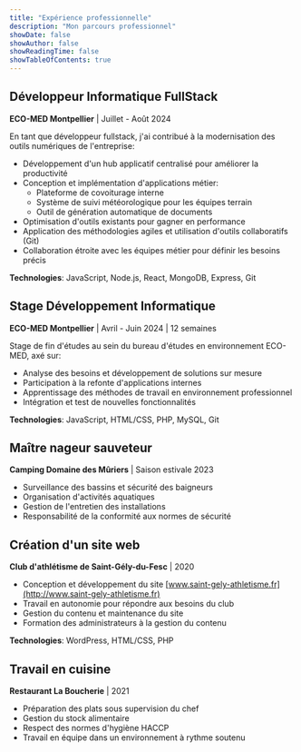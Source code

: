 ```yaml
---
title: "Expérience professionnelle"
description: "Mon parcours professionnel"
showDate: false
showAuthor: false
showReadingTime: false
showTableOfContents: true
---
```


## Développeur Informatique FullStack
**ECO-MED Montpellier** | Juillet - Août 2024

En tant que développeur fullstack, j'ai contribué à la modernisation des outils numériques de l'entreprise:

- Développement d'un hub applicatif centralisé pour améliorer la productivité
- Conception et implémentation d'applications métier:
  - Plateforme de covoiturage interne
  - Système de suivi météorologique pour les équipes terrain
  - Outil de génération automatique de documents
- Optimisation d'outils existants pour gagner en performance
- Application des méthodologies agiles et utilisation d'outils collaboratifs (Git)
- Collaboration étroite avec les équipes métier pour définir les besoins précis

**Technologies**: JavaScript, Node.js, React, MongoDB, Express, Git

## Stage Développement Informatique
**ECO-MED Montpellier** | Avril - Juin 2024 | 12 semaines

Stage de fin d'études au sein du bureau d'études en environnement ECO-MED, axé sur:

- Analyse des besoins et développement de solutions sur mesure
- Participation à la refonte d'applications internes
- Apprentissage des méthodes de travail en environnement professionnel
- Intégration et test de nouvelles fonctionnalités

**Technologies**: JavaScript, HTML/CSS, PHP, MySQL, Git

## Maître nageur sauveteur
**Camping Domaine des Mûriers** | Saison estivale 2023

- Surveillance des bassins et sécurité des baigneurs
- Organisation d'activités aquatiques
- Gestion de l'entretien des installations
- Responsabilité de la conformité aux normes de sécurité

## Création d'un site web
**Club d'athlétisme de Saint-Gély-du-Fesc** | 2020

- Conception et développement du site [www.saint-gely-athletisme.fr](http://www.saint-gely-athletisme.fr)
- Travail en autonomie pour répondre aux besoins du club
- Gestion du contenu et maintenance du site
- Formation des administrateurs à la gestion du contenu

**Technologies**: WordPress, HTML/CSS, PHP

## Travail en cuisine
**Restaurant La Boucherie** | 2021

- Préparation des plats sous supervision du chef
- Gestion du stock alimentaire
- Respect des normes d'hygiène HACCP
- Travail en équipe dans un environnement à rythme soutenu